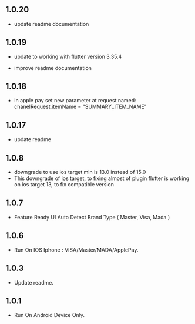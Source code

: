 ## 1.0.20

* update readme documentation

## 1.0.19

* update to working with flutter version 3.35.4

* improve readme documentation

## 1.0.18

* in apple pay set new parameter at request named: chanelRequest.itemName = "SUMMARY_ITEM_NAME"  

## 1.0.17

* update readme

## 1.0.8

* downgrade to use ios target min is 13.0 instead of 15.0
* This downgrade of ios target, to fixing almost of plugin flutter is working on ios target 13, 
  to fix compatible version

## 1.0.7

* Feature Ready UI Auto Detect Brand Type ( Master, Visa, Mada )

## 1.0.6

* Run On IOS Iphone : VISA/Master/MADA/ApplePay.

## 1.0.3

* Update readme.

## 1.0.1

* Run On Android Device Only.
